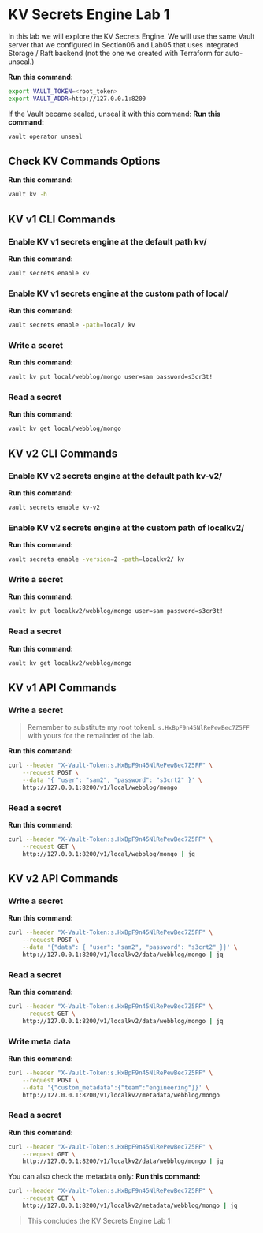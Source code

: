 # KV Secrets Engine Lab 1
In this lab we will explore the KV Secrets Engine. We will use the same Vault server that we configured in Section06 and Lab05 that uses Integrated Storage / Raft backend (not the one we created with Terraform for auto-unseal.)

**Run this command:**
```bash
export VAULT_TOKEN=<root_token>
export VAULT_ADDR=http://127.0.0.1:8200
```

If the Vault became sealed, unseal it with this command:
**Run this command:**
```bash
vault operator unseal
```

## Check KV Commands Options
**Run this command:**
```bash
vault kv -h
```

## KV v1 CLI Commands

### Enable KV v1 secrets engine at the default path kv/
**Run this command:**
```bash
vault secrets enable kv
```

### Enable KV v1 secrets engine at the custom path of local/
**Run this command:**
```bash
vault secrets enable -path=local/ kv
```

### Write a secret
**Run this command:**
```bash
vault kv put local/webblog/mongo user=sam password=s3cr3t!
```

### Read a secret
**Run this command:**
```bash
vault kv get local/webblog/mongo
```

## KV v2 CLI Commands

### Enable KV v2 secrets engine at the default path kv-v2/
**Run this command:**
```bash
vault secrets enable kv-v2
```

### Enable KV v2 secrets engine at the custom path of localkv2/
**Run this command:**
```bash
vault secrets enable -version=2 -path=localkv2/ kv
```

### Write a secret
**Run this command:**
```bash
vault kv put localkv2/webblog/mongo user=sam password=s3cr3t!
```

### Read a secret
**Run this command:**
```bash
vault kv get localkv2/webblog/mongo
```

## KV v1 API Commands

### Write a secret

> Remember to substitute my root tokenL `s.HxBpF9n45NlRePewBec7Z5FF` with yours for the remainder of the lab.

**Run this command:**
```bash
curl --header "X-Vault-Token:s.HxBpF9n45NlRePewBec7Z5FF" \
    --request POST \
    --data '{ "user": "sam2", "password": "s3crt2" }' \
    http://127.0.0.1:8200/v1/local/webblog/mongo
```

### Read a secret
**Run this command:**
```bash
curl --header "X-Vault-Token:s.HxBpF9n45NlRePewBec7Z5FF" \
    --request GET \
    http://127.0.0.1:8200/v1/local/webblog/mongo | jq
```

## KV v2 API Commands

### Write a secret
**Run this command:**
```bash
curl --header "X-Vault-Token:s.HxBpF9n45NlRePewBec7Z5FF" \
    --request POST \
    --data '{"data": { "user": "sam2", "password": "s3crt2" }}' \
    http://127.0.0.1:8200/v1/localkv2/data/webblog/mongo | jq
```

### Read a secret
**Run this command:**
```bash
curl --header "X-Vault-Token:s.HxBpF9n45NlRePewBec7Z5FF" \
    --request GET \
    http://127.0.0.1:8200/v1/localkv2/data/webblog/mongo | jq
```

### Write meta data
**Run this command:**
```bash
curl --header "X-Vault-Token:s.HxBpF9n45NlRePewBec7Z5FF" \
    --request POST \
    --data '{"custom_metadata":{"team":"engineering"}}' \
    http://127.0.0.1:8200/v1/localkv2/metadata/webblog/mongo
```

### Read a secret
**Run this command:**
```bash
curl --header "X-Vault-Token:s.HxBpF9n45NlRePewBec7Z5FF" \
    --request GET \
    http://127.0.0.1:8200/v1/localkv2/data/webblog/mongo | jq
```

You can also check the metadata only:
**Run this command:**
```bash
curl --header "X-Vault-Token:s.HxBpF9n45NlRePewBec7Z5FF" \
    --request GET \
    http://127.0.0.1:8200/v1/localkv2/metadata/webblog/mongo | jq
```


> This concludes the KV Secrets Engine Lab 1
